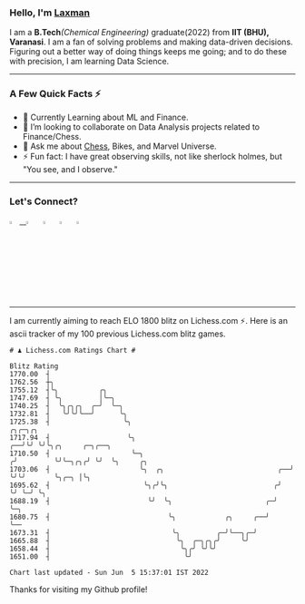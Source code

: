   ### Hello, I'm [Laxman](https://laxman-lakhan.github.io)

I am a **B.Tech**_(Chemical Engineering)_ graduate(2022) from **IIT (BHU), Varanasi**. I am a fan of solving problems and making data-driven decisions. Figuring out a better way of doing things keeps me going; and to do these with precision, I am learning Data Science. 

---

### A Few Quick Facts ⚡️

- 🧐 Currently Learning about ML and Finance.
- 👯 I’m looking to collaborate on Data Analysis projects related to Finance/Chess.
- 💬 Ask me about [Chess](https://lichess.org/@/YourKingIsInDanger), Bikes, and Marvel Universe.
- ⚡️ Fun fact: I have great observing skills, not like sherlock holmes, but "You see, and I observe."

---

### Let's Connect?

<a href="mailto:laxmansingh.lakhan@gmail.com"> <img src="https://img.icons8.com/fluent/48/000000/gmail.png" width="3.5%"/> &nbsp;
[<img src="https://img.icons8.com/color/48/000000/linkedin.png" width="3.5%"/>](https://www.linkedin.com/in/laxman-lakhan/)  &nbsp;
[<img src="https://img.icons8.com/fluent/48/000000/facebook-new.png" width="3.5%"/>](https://www.facebook.com/s.laxmanlakhan/)  &nbsp;
[<img src="https://img.icons8.com/fluent/48/000000/instagram-new.png" width="3.5%"/>](https://www.instagram.com/laxman.lakhan/)  &nbsp;
[<img src="https://img.icons8.com/color/48/000000/twitter.png" width="3.5%"/>](https://twitter.com/laxman__lakhan)  &nbsp;

 ---
  
I am currently aiming to reach ELO 1800 blitz on Lichess.com ⚡. Here is an ascii tracker of my 100 previous Lichess.com blitz games.

  ```
  # ♟︎ Lichess.com Ratings Chart #
  
  Blitz Rating
 1770.00  ┤
 1762.56  ┼╮
 1755.12  ┤╰╮          ╭╮
 1747.69  ┤ ╰╮         │╰─╮
 1740.25  ┤  ╰╮╭╮╭╮  ╭─╯  ╰─╮
 1732.81  ┤   ╰╯╰╯╰──╯      ╰╮
 1725.38  ┤                  ╰╮                                           ╭╮╭─╮╭╮
 1717.94  ┤                   ╰╮                                       ╭──╯╰╯ ╰╯╰╮╭╮     ╭─╮╭──╮
 1710.50  ┤                    ╰─╮                                    ╭╯         ╰╯╰─╮╭╮╭╯ ╰╯  ╰╮     ╭╮
 1703.06  ┤                      ╰╮  ╭╮                            ╭──╯              ╰╯╰╯       ╰╮╭─╮ │╰╮
 1695.62  ┤                       ╰╮╭╯╰╮                          ╭╯                             ╰╯ ╰─╯ ╰╮
 1688.19  ┤                        ╰╯  ╰╮                       ╭─╯                                      ╰─╮
 1680.75  ┤                             ╰╮            ╭╮     ╭──╯                                          ╰──
 1673.31  ┤                              ╰╮         ╭─╯╰──╮╭─╯
 1665.88  ┤                               ╰╮  ╭─╮╭╮╭╯     ╰╯
 1658.44  ┤                                ╰╮╭╯ ╰╯╰╯
 1651.00  ┤                                 ╰╯

Chart last updated - Sun Jun  5 15:37:01 IST 2022  
  ```
  
  
Thanks for visiting my Github profile!
